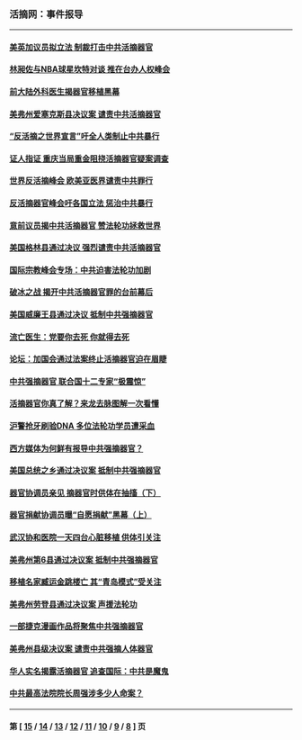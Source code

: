 ### 活摘网：事件报导
---
#### [美英加议员拟立法 制裁打击中共活摘器官](../../pages/nf5877/n13430251.md?03070430) 
#### [林昶佐与NBA球星坎特对谈 推在台办人权峰会](../../pages/nf5877/n13414467.md?03070430) 
#### [前大陆外科医生揭器官移植黑幕](../../pages/nf5877/n13401416.md?03070430) 
#### [美弗州爱塞克斯县决议案 谴责中共活摘器官](../../pages/nf5877/n13320919.md?03070430) 
#### [“反活摘之世界宣言”吁全人类制止中共暴行](../../pages/nf5877/n13259730.md?03070430) 
#### [证人指证 重庆当局重金阻挠活摘器官疑案调查](../../pages/nf5877/n13259127.md?03070430) 
#### [世界反活摘峰会 欧美亚医界谴责中共罪行](../../pages/nf5877/n13253550.md?03070430) 
#### [反活摘器官峰会吁各国立法 惩治中共暴行](../../pages/nf5877/n13245052.md?03070430) 
#### [意前议员揭中共活摘器官 赞法轮功拯救世界](../../pages/nf5877/n13203445.md?03070430) 
#### [美国格林县通过决议 强烈谴责中共活摘器官](../../pages/nf5877/n13119367.md?03070430) 
#### [国际宗教峰会专场：中共迫害法轮功加剧](../../pages/nf5877/n13088279.md?03070430) 
#### [破冰之战 揭开中共活摘器官罪的台前幕后](../../pages/nf5877/n13082457.md?03070430) 
#### [美国威廉王县通过决议 抵制中共强摘器官](../../pages/nf5877/n13056521.md?03070430) 
#### [流亡医生：党要你去死 你就得去死](../../pages/nf5877/n13052835.md?03070430) 
#### [论坛：加国会通过法案终止活摘器官迫在眉睫](../../pages/nf5877/n13029839.md?03070430) 
#### [中共强摘器官 联合国十二专家“极震惊”](../../pages/nf5877/n13024313.md?03070430) 
#### [活摘器官你真了解？来龙去脉图解一次看懂](../../pages/nf5877/n13013820.md?03070430) 
#### [沪警抢牙刷验DNA 多位法轮功学员遭采血](../../pages/nf5877/n12969218.md?03070430) 
#### [西方媒体为何鲜有报导中共强摘器官？](../../pages/nf5877/n12932034.md?03070430) 
#### [美国总统之乡通过决议案 抵制中共强摘器官](../../pages/nf5877/n12908242.md?03070430) 
#### [器官协调员亲见 摘器官时供体在抽搐（下）](../../pages/nf5877/n12898622.md?03070430) 
#### [器官捐献协调员曝“自愿捐献”黑幕（上）](../../pages/nf5877/n12878830.md?03070430) 
#### [武汉协和医院一天四台心脏移植 供体引关注](../../pages/nf5877/n12863175.md?03070430) 
#### [美弗州第6县通过决议案 抵制中共强摘器官](../../pages/nf5877/n12805218.md?03070430) 
#### [移植名家臧运金跳楼亡 其“青岛模式”受关注](../../pages/nf5877/n12803746.md?03070430) 
#### [美弗州劳登县通过决议案 声援法轮功](../../pages/nf5877/n12785715.md?03070430) 
#### [一部捷克漫画作品将聚焦中共强摘器官](../../pages/nf5877/n12785954.md?03070430) 
#### [美弗州县级决议案 谴责中共强摘人体器官](../../pages/nf5877/n12721290.md?03070430) 
#### [华人实名揭露活摘器官 追查国际：中共是魔鬼](../../pages/nf5877/n12691724.md?03070430) 
#### [中共最高法院院长周强涉多少人命案？](../../pages/nf5877/n12678074.md?03070430) 

---
#### 第 [ [15](./15.md?03070430) / [14](./14.md?03070430) / [13](./13.md?03070430) / [12](./12.md?03070430) / [11](./11.md?03070430) / [10](./10.md?03070430) / [9](./9.md?03070430) / [8](./8.md?03070430) ] 页
